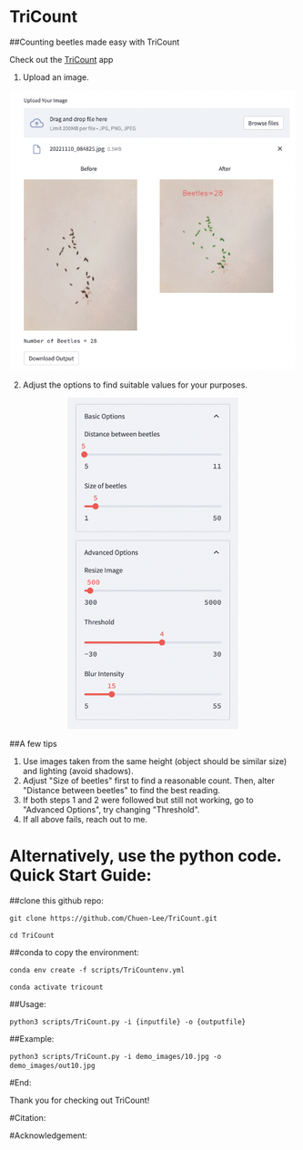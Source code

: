 # TriCount

##Counting beetles made easy with TriCount

Check out the [TriCount](https://chuen-lee-tricount-scriptstrilit-37hlb0.streamlit.app) app

1. Upload an image.

<p align="center">
<img src="/demo_images/demo_upload.png" alt="Demo_upload" width="500"/>
</p>

2. Adjust the options to find suitable values for your purposes.

<p align="center">
<img src="/demo_images/demo_options.png" alt="Demo_options" width="300"/>
</p>

##A few tips

1. Use images taken from the same height (object should be similar size) and lighting (avoid shadows).
2. Adjust "Size of beetles" first to find a reasonable count. Then, alter "Distance between beetles" to find the best reading.
3. If both steps 1 and 2 were followed but still not working, go to "Advanced Options", try changing "Threshold".
4. If all above fails, reach out to me.

# Alternatively, use the python code. Quick Start Guide:
##clone this github repo:
```
git clone https://github.com/Chuen-Lee/TriCount.git
```
```
cd TriCount
```
##conda to copy the environment:
```
conda env create -f scripts/TriCountenv.yml
```
```
conda activate tricount
```
##Usage:
```
python3 scripts/TriCount.py -i {inputfile} -o {outputfile}
```
##Example:
```
python3 scripts/TriCount.py -i demo_images/10.jpg -o demo_images/out10.jpg
```
#End:

Thank you for checking out TriCount!

#Citation:

#Acknowledgement:
